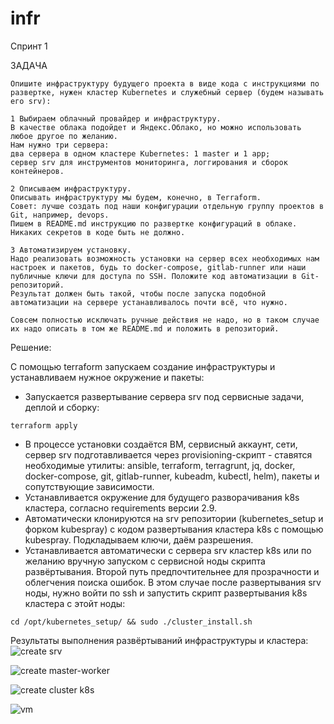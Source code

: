 # infr

Спринт 1

ЗАДАЧА

```
Опишите инфраструктуру будущего проекта в виде кода с инструкциями по развертке, нужен кластер Kubernetes и служебный сервер (будем называть его srv):

1 Выбираем облачный провайдер и инфраструктуру.
В качестве облака подойдет и Яндекс.Облако, но можно использовать любое другое по желанию.
Нам нужно три сервера:
два сервера в одном кластере Kubernetes: 1 master и 1 app;
сервер srv для инструментов мониторинга, логгирования и сборок контейнеров.

2 Описываем инфраструктуру.
Описывать инфраструктуру мы будем, конечно, в Terraform.
Совет: лучше создать под наши конфигурации отдельную группу проектов в Git, например, devops.
Пишем в README.md инструкцию по развертке конфигураций в облаке. Никаких секретов в коде быть не должно.

3 Автоматизируем установку.
Надо реализовать возможность установки на сервер всех необходимых нам настроек и пакетов, будь то docker-compose, gitlab-runner или наши публичные ключи для доступа по SSH. Положите код автоматизации в Git-репозиторий.
Результат должен быть такой, чтобы после запуска подобной автоматизации на сервере устанавливалось почти всё, что нужно.

Совсем полностью исключать ручные действия не надо, но в таком случае их надо описать в том же README.md и положить в репозиторий.
```

Решение:

С помощью terraform запускаем создание инфраструктуры и устанавливаем нужное окружение и пакеты:
  - Запускается развертывание сервера srv под сервисные задачи, деплой и сборку:
  ```
  terraform apply
  ```
  - В процессе установки создаётся ВМ, сервисный аккаунт, сети, сервер srv подготавливается через provisioning-скрипт - ставятся необходимые утилиты:
    ansible, terraform, terragrunt, jq, docker, docker-compose, git, gitlab-runner, kubeadm, kubectl, helm), пакеты и сопутствующие зависимости.
  - Устанавливается окружение для будущего разворачивания k8s кластера, согласно requirements версии 2.9.
  - Автоматически клонируются на srv репозитории (kubernetes_setup и форком kubespray) с кодом развертывания кластера k8s с помощью kubespray. 
    Подкладываем ключи, даём разрешения.
  - Устанавливается автоматически с сервера srv кластер k8s или по желанию вручную запуском с сервисной ноды скрипта развёртывания.
    Второй путь предпочтительнее для прозрачности и облегчения поиска ошибок.
  В этом случае после развертывания srv ноды, нужно войти по ssh и запустить скрипт развертывания k8s кластера с этойт ноды:
  ```
  cd /opt/kubernetes_setup/ && sudo ./cluster_install.sh
  ```

Результаты выполнения развёртываний инфраструктуры и кластера:
![create srv](https://github.com/vajierik/infr/assets/150177457/ec2e3ffb-d459-445a-82dc-ecc7ea8d270d)

![create master-worker](https://github.com/vajierik/infr/assets/150177457/11477be0-ddfb-4a46-afe8-24864f3b5006)

![create cluster k8s](https://github.com/vajierik/infr/assets/150177457/dffff24c-3b9f-4258-a507-b8dc101dc76f)

![vm](https://github.com/vajierik/infr/assets/150177457/39a5aaf8-9dc3-4952-84fa-f651cf0f22f7)
